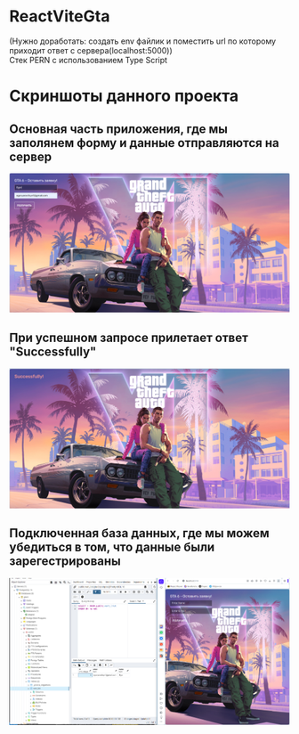 # ReactViteGta
(Нужно доработать: создать env файлик и поместить url по которому приходит ответ с сервера(localhost:5000)) <br>
Стек PERN с использованием Type Script
# Скриншоты данного проекта

<h2>Основная часть приложения, где мы заполянем форму и данные отправляются на сервер</h2>
<img src="https://github.com/flavokrkkk/ReactViteGta/blob/main/scrins/2023-12-25_02-44-05.png">

<h2>При успешном запросе прилетает ответ "Successfully"</h2>
<img src="https://github.com/flavokrkkk/ReactViteGta/blob/main/scrins/2023-12-25_02-44-23.png">

<h2>Подключенная база данных, где мы можем убедиться в том, что данные были зарегестрированы </h2>
<img src="https://github.com/flavokrkkk/ReactViteGta/blob/main/scrins/2023-12-25_02-46-16.png">
